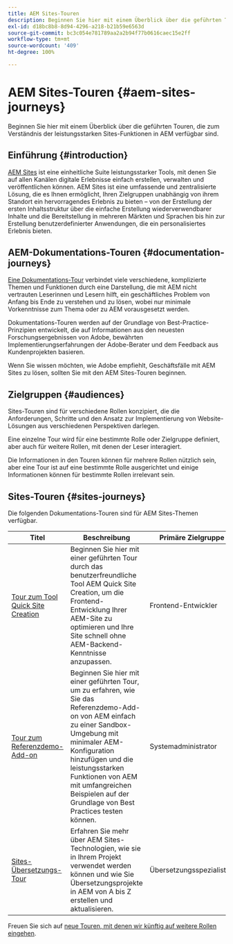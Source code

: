 ```yaml
---
title: AEM Sites-Touren
description: Beginnen Sie hier mit einem Überblick über die geführten Touren, die zum Verständnis der leistungsstarken Sites-Funktionen in AEM verfügbar sind.
exl-id: d18bc8b8-8d94-4296-a218-b21b59e6563d
source-git-commit: bc3c054e781789aa2a2b94f77b0616caec15e2ff
workflow-type: tm+mt
source-wordcount: '409'
ht-degree: 100%

---
```


# AEM Sites-Touren {#aem-sites-journeys}

Beginnen Sie hier mit einem Überblick über die geführten Touren, die zum Verständnis der leistungsstarken Sites-Funktionen in AEM verfügbar sind.

## Einführung {#introduction}

[AEM Sites](https://business.adobe.com/de/products/experience-manager/sites/aem-sites.html) ist eine einheitliche Suite leistungsstarker Tools, mit denen Sie auf allen Kanälen digitale Erlebnisse einfach erstellen, verwalten und veröffentlichen können. AEM Sites ist eine umfassende und zentralisierte Lösung, die es Ihnen ermöglicht, Ihren Zielgruppen unabhängig von ihrem Standort ein hervorragendes Erlebnis zu bieten – von der Erstellung der ersten Inhaltsstruktur über die einfache Erstellung wiederverwendbarer Inhalte und die Bereitstellung in mehreren Märkten und Sprachen bis hin zur Erstellung benutzerdefinierter Anwendungen, die ein personalisiertes Erlebnis bieten.

## AEM-Dokumentations-Touren {#documentation-journeys}

[Eine Dokumentations-Tour](/help/journey-documentation/documentation-journeys.md) verbindet viele verschiedene, komplizierte Themen und Funktionen durch eine Darstellung, die mit AEM nicht vertrauten Leserinnen und Lesern hilft, ein geschäftliches Problem von Anfang bis Ende zu verstehen und zu lösen, wobei nur minimale Vorkenntnisse zum Thema oder zu AEM vorausgesetzt werden.

Dokumentations-Touren werden auf der Grundlage von Best-Practice-Prinzipien entwickelt, die auf Informationen aus den neuesten Forschungsergebnissen von Adobe, bewährten Implementierungserfahrungen der Adobe-Berater und dem Feedback aus Kundenprojekten basieren.

Wenn Sie wissen möchten, wie Adobe empfiehlt, Geschäftsfälle mit AEM Sites zu lösen, sollten Sie mit den AEM Sites-Touren beginnen.

## Zielgruppen {#audiences}

Sites-Touren sind für verschiedene Rollen konzipiert, die die Anforderungen, Schritte und den Ansatz zur Implementierung von Website-Lösungen aus verschiedenen Perspektiven darlegen.

Eine einzelne Tour wird für eine bestimmte Rolle oder Zielgruppe definiert, aber auch für weitere Rollen, mit denen der Leser interagiert.

Die Informationen in den Touren können für mehrere Rollen nützlich sein, aber eine Tour ist auf eine bestimmte Rolle ausgerichtet und einige Informationen können für bestimmte Rollen irrelevant sein.

## Sites-Touren {#sites-journeys}

Die folgenden Dokumentations-Touren sind für AEM Sites-Themen verfügbar.

| Titel | Beschreibung | Primäre Zielgruppe |
|---|---|---|
| [Tour zum Tool Quick Site Creation](/help/journey-sites/quick-site/overview.md) | Beginnen Sie hier mit einer geführten Tour durch das benutzerfreundliche Tool AEM Quick Site Creation, um die Frontend-Entwicklung Ihrer AEM-Site zu optimieren und Ihre Site schnell ohne AEM-Backend-Kenntnisse anzupassen. | Frontend-Entwickler |
| [Tour zum Referenzdemo-Add-on](/help/journey-sites/demos-add-on/overview.md) | Beginnen Sie hier mit einer geführten Tour, um zu erfahren, wie Sie das Referenzdemo-Add-on von AEM einfach zu einer Sandbox-Umgebung mit minimaler AEM-Konfiguration hinzufügen und die leistungsstarken Funktionen von AEM mit umfangreichen Beispielen auf der Grundlage von Best Practices testen können. | Systemadministrator |
| [Sites-Übersetzungs-Tour](/help/journey-sites/translation/overview.md) | Erfahren Sie mehr über AEM Sites-Technologien, wie sie in Ihrem Projekt verwendet werden können und wie Sie Übersetzungsprojekte in AEM von A bis Z erstellen und aktualisieren. | Übersetzungsspezialisten |

Freuen Sie sich auf [neue Touren, mit denen wir künftig auf weitere Rollen eingehen](/help/journey-documentation/documentation-journeys.md#journeys).
